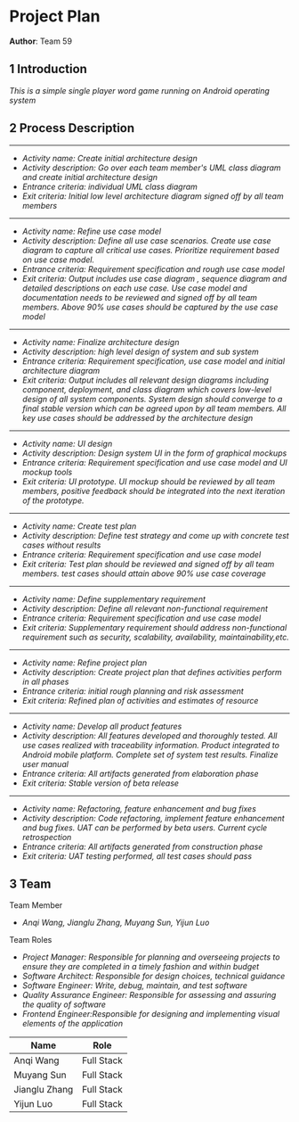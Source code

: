 # Project Plan

**Author**: Team 59

## 1 Introduction

*This is a simple single player word game running on Android operating system*

## 2 Process Description
 ***
 
 - *Activity name: Create initial architecture design*
 - *Activity description: Go over each team member's UML class diagram and create initial architecture design*
 - *Entrance criteria: individual UML class diagram*
 - *Exit criteria: Initial low level architecture diagram signed off by all team members*
 
 ***

- *Activity name: Refine use case model*
- *Activity description: Define all use case scenarios. Create use case diagram to capture all critical use cases. Prioritize requirement based on use case model.*
- *Entrance criteria: Requirement specification and rough use case model*
- *Exit criteria: Output includes use case diagram , sequence diagram and detailed descriptions on each use case. Use case model
 and documentation needs to be reviewed and signed off by all team members. Above 90% use cases should be captured by the use case model*
 
 ***
 
 - *Activity name: Finalize architecture design*
 - *Activity description: high level design of system and sub system*
 - *Entrance criteria: Requirement specification, use case model and initial architecture diagram*
 - *Exit criteria: Output includes all relevant design diagrams including component, deployment, and class diagram which
 covers low-level design of all system components. System design should converge to a final stable version which can be agreed upon by all team members. All key use cases should be 
 addressed by the architecture design*
 
 ***
 
  - *Activity name: UI design*
  - *Activity description: Design system UI in the form of graphical mockups*
  - *Entrance criteria: Requirement specification and use case model and UI mockup tools*
  - *Exit criteria: UI prototype. UI mockup should be reviewed by all team members, positive feedback should be 
  integrated into the next iteration of the prototype.*
  
  ***
  
   - *Activity name: Create test plan*
   - *Activity description: Define test strategy and come up with concrete test cases without results*
   - *Entrance criteria: Requirement specification and use case model*
   - *Exit criteria: Test plan should be reviewed and signed off by all team members. test cases should attain above 90% use
   case coverage*
   
   ***
   - *Activity name: Define supplementary requirement*
   - *Activity description: Define all relevant non-functional requirement*
   - *Entrance criteria: Requirement specification and use case model*
   - *Exit criteria: Supplementary requirement should address non-functional requirement such as security, scalability, availability,
    maintainability,etc.*
    
   ***
   - *Activity name: Refine project plan*
   - *Activity description: Create project plan that defines activities perform in all phases*
   - *Entrance criteria: initial rough planning and risk assessment*
   - *Exit criteria: Refined plan of activities and estimates of resource*
   
   ***
   - *Activity name: Develop all product features*
   - *Activity description: All features developed and thoroughly tested. All use cases realized with traceability information. Product integrated to 
      Android mobile platform. Complete set of system test results. Finalize user manual*
   - *Entrance criteria: All artifacts generated from elaboration phase*
   - *Exit criteria: Stable version of beta release*
   
   ***
   - *Activity name: Refactoring, feature enhancement and bug fixes*
   - *Activity description: Code refactoring, implement feature enhancement and bug fixes. UAT can be performed by beta users. Current cycle retrospection*
   - *Entrance criteria: All artifacts generated from construction phase*
   - *Exit criteria: UAT testing performed, all test cases should pass*
   
   
## 3 Team

Team Member
- *Anqi Wang, Jianglu Zhang, Muyang Sun, Yijun Luo*

Team Roles
- *Project Manager: Responsible for planning and overseeing projects to ensure they are completed in a timely fashion and within budget*
- *Software Architect: Responsible for design choices, technical guidance*
- *Software Engineer: Write, debug, maintain, and test software*
- *Quality Assurance Engineer: Responsible for assessing and assuring the quality of software*
- *Frontend Engineer:Responsible for designing and implementing visual elements of the application*

Name  |  Role
------|------
Anqi Wang|  Full Stack
Muyang Sun|  Full Stack
Jianglu Zhang|  Full Stack
Yijun Luo|  Full Stack
